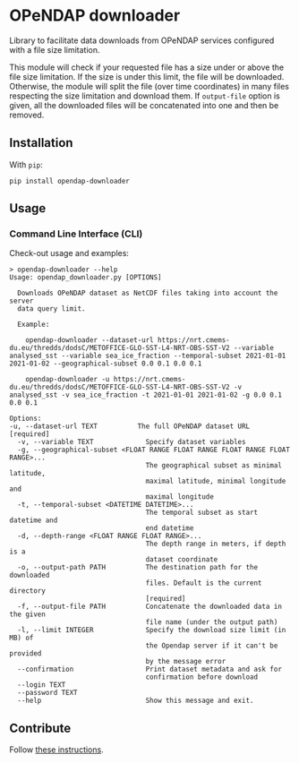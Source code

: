 # OPeNDAP downloader

Library to facilitate data downloads from OPeNDAP services configured with a file size limitation.  

This module will check if your requested file has a size under or above the file size limitation. If the size is under this limit, the file will be downloaded. Otherwise, the module will split the file (over time coordinates) in many files respecting the size limitation and download them. If `output-file` option is given, all the downloaded files will be concatenated into one and then be removed.


## Installation

With `pip`:

```
pip install opendap-downloader
```

## Usage

### Command Line Interface (CLI)

Check-out usage and examples:

```
> opendap-downloader --help
Usage: opendap_downloader.py [OPTIONS]

  Downloads OPeNDAP dataset as NetCDF files taking into account the server
  data query limit.

  Example:

    opendap-downloader --dataset-url https://nrt.cmems-du.eu/thredds/dodsC/METOFFICE-GLO-SST-L4-NRT-OBS-SST-V2 --variable analysed_sst --variable sea_ice_fraction --temporal-subset 2021-01-01 2021-01-02 --geographical-subset 0.0 0.1 0.0 0.1

    opendap-downloader -u https://nrt.cmems-du.eu/thredds/dodsC/METOFFICE-GLO-SST-L4-NRT-OBS-SST-V2 -v analysed_sst -v sea_ice_fraction -t 2021-01-01 2021-01-02 -g 0.0 0.1 0.0 0.1  

Options:
-u, --dataset-url TEXT          The full OPeNDAP dataset URL  [required]
  -v, --variable TEXT             Specify dataset variables
  -g, --geographical-subset <FLOAT RANGE FLOAT RANGE FLOAT RANGE FLOAT RANGE>...
                                  The geographical subset as minimal latitude,
                                  maximal latitude, minimal longitude and
                                  maximal longitude
  -t, --temporal-subset <DATETIME DATETIME>...
                                  The temporal subset as start datetime and
                                  end datetime
  -d, --depth-range <FLOAT RANGE FLOAT RANGE>...
                                  The depth range in meters, if depth is a
                                  dataset coordinate
  -o, --output-path PATH          The destination path for the downloaded
                                  files. Default is the current directory
                                  [required]
  -f, --output-file PATH          Concatenate the downloaded data in the given
                                  file name (under the output path)
  -l, --limit INTEGER             Specify the download size limit (in MB) of
                                  the Opendap server if it can't be provided
                                  by the message error
  --confirmation                  Print dataset metadata and ask for
                                  confirmation before download
  --login TEXT
  --password TEXT
  --help                          Show this message and exit.
```

## Contribute

Follow [these instructions](CONTRIBUTING.md).
